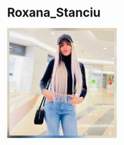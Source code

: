 # Roxana_Stanciu

<img src="1997080300.jpg" alt="Roxana Stanciu" style="width:256px; height: 256px;"/>

